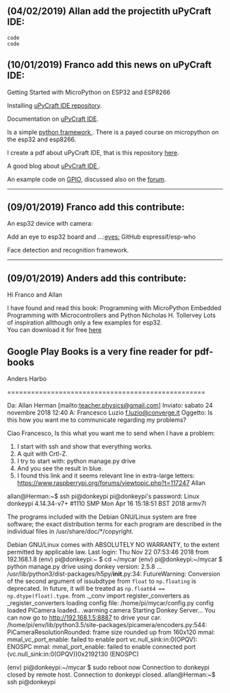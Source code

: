 

(04/02/2019) Allan  add  the projectith uPyCraft IDE:
---------------------------------------------

~~~~
code
code
~~~~


(10/01/2019) Franco add  this news on uPyCraft IDE:
---------------------------------------------


Getting Started with MicroPython on ESP32 and ESP8266

Installing [uPyCraft IDE  repository](https://github.com/DFRobot/uPyCraft).

Documentation on [uPyCraft IDE](http://docs.dfrobot.com/upycraft/).

Is a simple  [python framework ](https://randomnerdtutorials.com/getting-started-micropython-esp32-esp8266/).
There is a payed course on micropython on the esp32 and esp8266.

I create a pdf about uPyCraft IDE, that is this repository [here](https://github.com/scarimp/allan_donkey_car/blob/master/uPyCraft%20IDE_MicroPython%20on%20ESP32%20and%20ESP8266.pdf).

A good blog about [uPyCraft IDE ](https://techtutorialsx.com/2017/07/20/esp32-micropython-getting-started-with-the-upycraft-ide/).

An example code on [GPIO](https://randomnerdtutorials.com/micropython-gpios-esp32-esp8266/), discussed also on the [forum](https://www.dfrobot.com/forum/viewtopic.php?f=20&t=16123).


----------------------------------------------------------------------------------------------------------
(09/01/2019) Franco add  this contribute:
---------------------------------------------
An esp32 device with camera:

Add an eye to esp32 board and ...:[eyes:](https://github.com/espressif/esp-who/blob/master/docs/en/get-started/ESP-EYE_V2.0_Getting_Started_Guide.md)
GitHub espressif/esp-who

Face detection and recognition framework. 

---------------------------------------------

(09/01/2019) Anders add  this contribute:
------------------------------------------
Hi Franco and Allan

I have found and read this book: 
Programming with MicroPython Embedded Programming with Microcontrollers and Python Nicholas H. Tollervey
Lots of inspiration allthough only a few examples for esp32.  
You can download it for free [here](http://www.allitebooks.in/programming-with-micropython/)


Google Play Books is a very fine reader for pdf-books
-- 
Anders Harbo

==================================================


Da: Allan Herman [mailto:teacher.physics@gmail.com] 
Inviato: sabato 24 novembre 2018 12:40
A: Francesco Luzio <f.luzio@converge.it>
Oggetto: Is this how you want me to communicate regarding my problems?

Ciao Francesco,
Is this what you want me to send when I have a problem:
1) I start with ssh and show that everything works.
2) A quit with Crtl-Z.
3) I try to start with: python manage.py drive
4) And you see the result in blue.
5) I found this link and it seems relevant line in extra-large letters:
https://www.raspberrypi.org/forums/viewtopic.php?t=117247
Allan


allan@Herman:~$ ssh pi@donkeypi
pi@donkeypi's password: 
Linux donkeypi 4.14.34-v7+ #1110 SMP Mon Apr 16 15:18:51 BST 2018 armv7l

The programs included with the Debian GNU/Linux system are free software;
the exact distribution terms for each program are described in the
individual files in /usr/share/doc/*/copyright.

Debian GNU/Linux comes with ABSOLUTELY NO WARRANTY, to the extent
permitted by applicable law.
Last login: Thu Nov 22 07:53:46 2018 from 192.168.1.8
(env) pi@donkeypi:~ $ cd ~/mycar
(env) pi@donkeypi:~/mycar $ python manage.py drive
using donkey version: 2.5.8 ...
/usr/lib/python3/dist-packages/h5py/__init__.py:34: FutureWarning: Conversion of the second argument of issubdtype from `float` to `np.floating` is deprecated. In future, it will be treated as `np.float64 == np.dtype(float).type`.
  from ._conv import register_converters as _register_converters
loading config file: /home/pi/mycar/config.py
config loaded
PiCamera loaded.. .warming camera
Starting Donkey Server...
You can now go to http://192.168.1.5:8887 to drive your car.
/home/pi/env/lib/python3.5/site-packages/picamera/encoders.py:544: PiCameraResolutionRounded: frame size rounded up from 160x120 
mmal: mmal_vc_port_enable: failed to enable port 
vc.null_sink:in:0(OPQV): ENOSPC
mmal: mmal_port_enable: failed to enable connected port (vc.null_sink:in:0(OPQV))0x2192130 (ENOSPC)

(env) pi@donkeypi:~/mycar $ sudo reboot now
Connection to donkeypi closed by remote host.
Connection to donkeypi closed.
allan@Herman:~$ ssh pi@donkeypi
